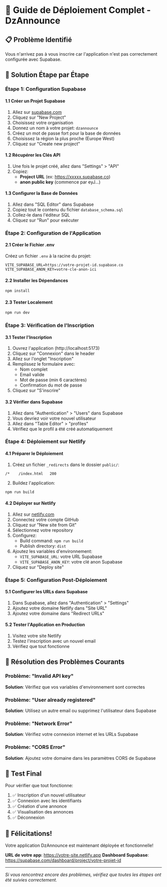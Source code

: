 # 🚀 Guide de Déploiement Complet - DzAnnounce

## 📋 Problème Identifié
Vous n'arrivez pas à vous inscrire car l'application n'est pas correctement configurée avec Supabase.

## 🔧 Solution Étape par Étape

### Étape 1: Configuration Supabase

#### 1.1 Créer un Projet Supabase
1. Allez sur [supabase.com](https://supabase.com/dashboard)
2. Cliquez sur "New Project"
3. Choisissez votre organisation
4. Donnez un nom à votre projet: `dzannounce`
5. Créez un mot de passe fort pour la base de données
6. Choisissez la région la plus proche (Europe West)
7. Cliquez sur "Create new project"

#### 1.2 Récupérer les Clés API
1. Une fois le projet créé, allez dans "Settings" > "API"
2. Copiez:
   - **Project URL** (ex: https://xxxxx.supabase.co)
   - **anon public key** (commence par eyJ...)

#### 1.3 Configurer la Base de Données
1. Allez dans "SQL Editor" dans Supabase
2. Copiez tout le contenu du fichier `database_schema.sql`
3. Collez-le dans l'éditeur SQL
4. Cliquez sur "Run" pour exécuter

### Étape 2: Configuration de l'Application

#### 2.1 Créer le Fichier .env
Créez un fichier `.env` à la racine du projet:
```env
VITE_SUPABASE_URL=https://votre-projet-id.supabase.co
VITE_SUPABASE_ANON_KEY=votre-cle-anon-ici
```

#### 2.2 Installer les Dépendances
```bash
npm install
```

#### 2.3 Tester Localement
```bash
npm run dev
```

### Étape 3: Vérification de l'Inscription

#### 3.1 Tester l'Inscription
1. Ouvrez l'application (http://localhost:5173)
2. Cliquez sur "Connexion" dans le header
3. Allez sur l'onglet "Inscription"
4. Remplissez le formulaire avec:
   - Nom complet
   - Email valide
   - Mot de passe (min 6 caractères)
   - Confirmation du mot de passe
5. Cliquez sur "S'inscrire"

#### 3.2 Vérifier dans Supabase
1. Allez dans "Authentication" > "Users" dans Supabase
2. Vous devriez voir votre nouvel utilisateur
3. Allez dans "Table Editor" > "profiles"
4. Vérifiez que le profil a été créé automatiquement

### Étape 4: Déploiement sur Netlify

#### 4.1 Préparer le Déploiement
1. Créez un fichier `_redirects` dans le dossier `public/`:
```
/*    /index.html   200
```

2. Buildez l'application:
```bash
npm run build
```

#### 4.2 Déployer sur Netlify
1. Allez sur [netlify.com](https://netlify.com)
2. Connectez votre compte GitHub
3. Cliquez sur "New site from Git"
4. Sélectionnez votre repository
5. Configurez:
   - Build command: `npm run build`
   - Publish directory: `dist`
6. Ajoutez les variables d'environnement:
   - `VITE_SUPABASE_URL`: votre URL Supabase
   - `VITE_SUPABASE_ANON_KEY`: votre clé anon Supabase
7. Cliquez sur "Deploy site"

### Étape 5: Configuration Post-Déploiement

#### 5.1 Configurer les URLs dans Supabase
1. Dans Supabase, allez dans "Authentication" > "Settings"
2. Ajoutez votre domaine Netlify dans "Site URL"
3. Ajoutez votre domaine dans "Redirect URLs"

#### 5.2 Tester l'Application en Production
1. Visitez votre site Netlify
2. Testez l'inscription avec un nouvel email
3. Vérifiez que tout fonctionne

## 🔧 Résolution des Problèmes Courants

### Problème: "Invalid API key"
**Solution**: Vérifiez que vos variables d'environnement sont correctes

### Problème: "User already registered"
**Solution**: Utilisez un autre email ou supprimez l'utilisateur dans Supabase

### Problème: "Network Error"
**Solution**: Vérifiez votre connexion internet et les URLs Supabase

### Problème: "CORS Error"
**Solution**: Ajoutez votre domaine dans les paramètres CORS de Supabase

## 📱 Test Final

Pour vérifier que tout fonctionne:

1. ✅ Inscription d'un nouvel utilisateur
2. ✅ Connexion avec les identifiants
3. ✅ Création d'une annonce
4. ✅ Visualisation des annonces
5. ✅ Déconnexion

## 🎉 Félicitations!

Votre application DzAnnounce est maintenant déployée et fonctionnelle!

**URL de votre app**: https://votre-site.netlify.app
**Dashboard Supabase**: https://supabase.com/dashboard/project/votre-projet-id

---

*Si vous rencontrez encore des problèmes, vérifiez que toutes les étapes ont été suivies correctement.*